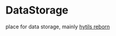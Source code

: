 # DataStorage
place for data storage, mainly [hytils reborn](https://github.com/W-OVERFLOW/Hytilities-Reborn)
